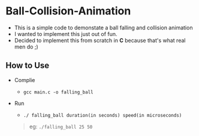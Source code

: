 # Ball-Collision-Animation
- This is a simple code to demonstate a ball falling and collision animation
- I wanted to implement this just out of fun.
- Decided to implement this from scratch in **C** because that's what real men do ;)

## How to Use
- Complie
    - `gcc main.c -o falling_ball`

- Run
    - `./ falling_ball duration(in seconds) speed(in microseconds)`
    > eg: `./falling_ball 25 50`